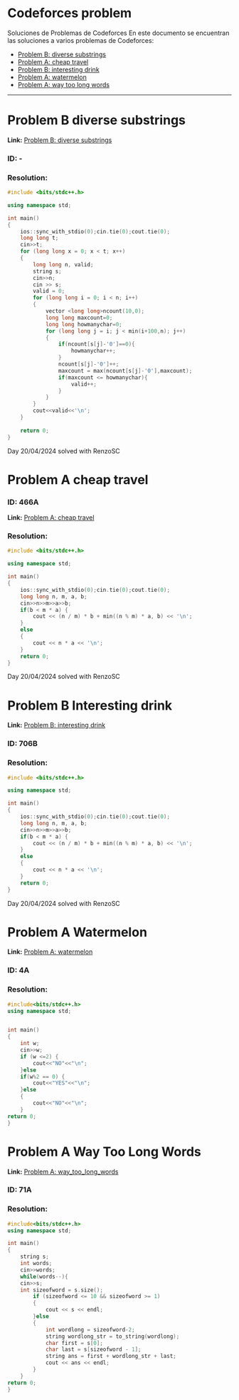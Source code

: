 # Codeforces problem


 Soluciones de Problemas de Codeforces En este documento se encuentran las soluciones a varios problemas de Codeforces:
  - [Problem B: diverse substrings](#problem-b-diverse-substrings) 
  - [Problem A: cheap travel](#problem-a-cheap-travel)
  - [Problem B: interesting drink](#problem-b-interesting-drink)
  - [Problem A: watermelon](#problem-a-watermelon)
  - [Problem A: way too long words](#problem-a-way-too-long-words)
 ---


# Problem B diverse substrings

**Link:** [Problem B: diverse substrings](https://codeforces.com/contest/1748/problem/B)
### ID: -
### Resolution:
``` c++
#include <bits/stdc++.h>

using namespace std;

int main()
{
    ios::sync_with_stdio(0);cin.tie(0);cout.tie(0);
    long long t;
    cin>>t;
    for (long long x = 0; x < t; x++)
    {
        long long n, valid;
        string s;
        cin>>n;
        cin >> s;
        valid = 0;
        for (long long i = 0; i < n; i++)
        {
            vector <long long>ncount(10,0);
            long long maxcount=0;
            long long howmanychar=0;
            for (long long j = i; j < min(i+100,n); j++)
            {
                if(ncount[s[j]-'0']==0){
                    howmanychar++;
                }
                ncount[s[j]-'0']++;
                maxcount = max(ncount[s[j]-'0'],maxcount);
                if(maxcount <= howmanychar){
                    valid++;
                }
            }
        }
        cout<<valid<<'\n';
    }
    
    return 0;
}
```
Day 20/04/2024 solved with RenzoSC


# Problem A cheap travel
### ID: 466A
**Link:** [Problem A: cheap travel](https://codeforces.com/problemset/problem/466/A)
### Resolution:

``` c++
#include <bits/stdc++.h>

using namespace std;

int main()
{
    ios::sync_with_stdio(0);cin.tie(0);cout.tie(0);
    long long n, m, a, b;
    cin>>n>>m>>a>>b;
    if(b < m * a) {
        cout << (n / m) * b + min((n % m) * a, b) << '\n';
    }    
    else
    {
        cout << n * a << '\n';
    }
    return 0;
}
```
Day 20/04/2024 solved with RenzoSC

# Problem B Interesting drink
**Link:** [Problem B: interesting drink](https://codeforces.com/problemset/problem/706/B)
### ID: 706B
### Resolution:
``` c++
#include <bits/stdc++.h>

using namespace std;

int main()
{
    ios::sync_with_stdio(0);cin.tie(0);cout.tie(0);
    long long n, m, a, b;
    cin>>n>>m>>a>>b;
    if(b < m * a) {
        cout << (n / m) * b + min((n % m) * a, b) << '\n';
    }    
    else
    {
        cout << n * a << '\n';
    }
    return 0;
}
```
Day 20/04/2024 solved with RenzoSC

# Problem A Watermelon
**Link:** [Problem A: watermelon](https://codeforces.com/problemset/problem/4/A)
### ID: 4A
### Resolution:
``` c++
#include<bits/stdc++.h>
using namespace std;


int main()
{
    int w;
    cin>>w;
    if (w <=2) {
        cout<<"NO"<<"\n";
    }else
    if(w%2 == 0) {
        cout<<"YES"<<"\n";
    }else 
    {
        cout<<"NO"<<"\n";
    }
return 0;
}
```

# Problem A Way Too Long Words
**Link:** [Problem A: way_too_long_words](https://codeforces.com/contest/71/problem/A)
### ID: 71A
### Resolution:

``` c++
#include<bits/stdc++.h>
using namespace std;

int main()
{
    string s;
    int words;
    cin>>words;
    while(words--){
    cin>>s;
    int sizeofword = s.size();
        if (sizeofword <= 10 && sizeofword >= 1) 
        {
            cout << s << endl;
        }else
        {
            int wordlong = sizeofword-2;
            string wordlong_str = to_string(wordlong);
            char first = s[0];
            char last = s[sizeofword - 1];
            string ans = first + wordlong_str + last; 
            cout << ans << endl;
        }
    }
return 0;
}
```

